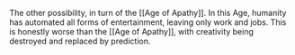 The other possibility, in turn of the [[Age of Apathy]]. In this Age, humanity has automated all forms of entertainment, leaving only work and jobs. This is honestly worse than the [[Age of Apathy]], with creativity being destroyed and replaced by prediction.